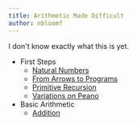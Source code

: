 ```yaml
---
title: Arithmetic Made Difficult
author: nbloomf
---
```


I don't know exactly what this is yet.

* First Steps
    * [Natural Numbers](/pages/amd/sec/natural-numbers.html)
    * [From Arrows to Programs](/pages/amd/sec/from-arrows-to-programs.html)
    * [Primitive Recursion](/pages/amd/sec/primitive-recursion.html)
    * [Variations on Peano](/pages/amd/sec/variations-on-peano.html)
* Basic Arithmetic
    * [Addition](/pages/amd/sec/addition.html)
